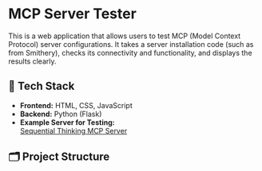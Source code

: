 # MCP Server Tester

This is a web application that allows users to test MCP (Model Context Protocol) server configurations. It takes a server installation code (such as from Smithery), checks its connectivity and functionality, and displays the results clearly.

## 🔧 Tech Stack

- **Frontend:** HTML, CSS, JavaScript  
- **Backend:** Python (Flask)  
- **Example Server for Testing:**  
  [Sequential Thinking MCP Server](https://smithery.ai/server/@smithery-ai/server-sequential-thinking)

## 🗂️ Project Structure

